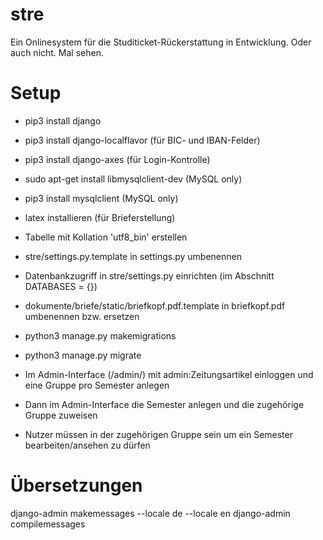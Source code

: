 # stre
Ein Onlinesystem für die Studiticket-Rückerstattung in Entwicklung. Oder auch nicht. Mal sehen.


# Setup
  * pip3 install django
  * pip3 install django-localflavor (für BIC- und IBAN-Felder)
  * pip3 install django-axes (für Login-Kontrolle)
  * sudo apt-get install libmysqlclient-dev (MySQL only)
  * pip3 install mysqlclient (MySQL only)

  * latex installieren (für Brieferstellung)

  * Tabelle mit Kollation 'utf8_bin' erstellen
  * stre/settings.py.template in settings.py umbenennen
  * Datenbankzugriff in stre/settings.py einrichten (im Abschnitt DATABASES = {})
  * dokumente/briefe/static/briefkopf.pdf.template in briefkopf.pdf umbenennen bzw. ersetzen
  * python3 manage.py makemigrations
  * python3 manage.py migrate

  * Im Admin-Interface (/admin/) mit admin:Zeitungsartikel einloggen und eine Gruppe pro Semester anlegen
  * Dann im Admin-Interface die Semester anlegen und die zugehörige Gruppe zuweisen
  * Nutzer müssen in der zugehörigen Gruppe sein um ein Semester bearbeiten/ansehen zu dürfen

# Übersetzungen

django-admin makemessages --locale de --locale en
django-admin compilemessages